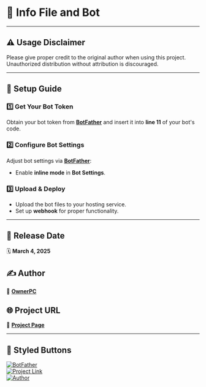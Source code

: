# 📌 Info File and Bot

---

## ⚠️ Usage Disclaimer
Please give proper credit to the original author when using this project. Unauthorized distribution without attribution is discouraged.

---

## 🚀 Setup Guide

### 1️⃣ Get Your Bot Token
Obtain your bot token from **[BotFather](https://t.me/BotFather)** and insert it into **line 11** of your bot's code.

### 2️⃣ Configure Bot Settings
Adjust bot settings via **[BotFather](https://t.me/BotFather)**:
- Enable **inline mode** in **Bot Settings**.

### 3️⃣ Upload & Deploy
- Upload the bot files to your hosting service.
- Set up **webhook** for proper functionality.

---

## 📅 Release Date
🗓 **March 4, 2025**  

## ✍️ Author
👤 **[OwnerPC](https://t.me/ownerpc)**  

## 🌐 Project URL
🔗 **[Project Page](http://ownerpv.github.io/my-project)**  

---

## 🎨 Styled Buttons

[![BotFather](https://img.shields.io/badge/BotFather-Start-blue?style=for-the-badge&logo=telegram)](https://t.me/BotFather)  
[![Project Link](https://img.shields.io/badge/Project_Page-Visit-green?style=for-the-badge&logo=github)](http://ownerpv.github.io/my-project)  
[![Author](https://img.shields.io/badge/Contact_Author-Message-purple?style=for-the-badge&logo=telegram)](https://t.me/ownerpc)  

